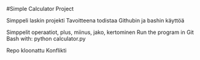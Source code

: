 #Simple Calculator Project

Simppeli laskin projekti
Tavoitteena todistaa Githubin ja bashin käyttöä

Simppelit operaatiot, plus, miinus, jako, kertominen
Run the program in Git Bash with:
python calculator.py

Repo kloonattu
Konflikti

